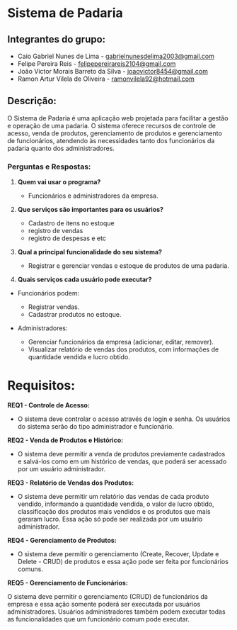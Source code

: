 # Sistema de Padaria

## Integrantes do grupo:
- Caio Gabriel Nunes de Lima - gabrielnunesdelima2003@gmail.com
- Felipe Pereira Reis - felipepereirareis2104@gmail.com
- João Victor Morais Barreto da Silva - joaovictor8454@gmail.com
- Ramon Artur Vilela de Oliveira - ramonvilela92@hotmail.com

## Descrição:
O Sistema de Padaria é uma aplicação web projetada para facilitar a gestão e operação de uma padaria. O sistema oferece recursos de controle de acesso, venda de produtos, gerenciamento de produtos e gerenciamento de funcionários, atendendo às necessidades tanto dos funcionários da padaria quanto dos administradores.

### Perguntas e Respostas:

1. **Quem vai usar o programa?**
   - Funcionários e administradores da empresa.


2. **Que serviços são importantes para os usuários?**
   - Cadastro de itens no estoque
   -  registro de vendas
   -  registro de despesas e etc


3. **Qual a principal funcionalidade do seu sistema?**
   - Registrar e gerenciar vendas e estoque de produtos de uma padaria.


4. **Quais serviços cada usuário pode executar?**
- Funcionários podem:
  - Registrar vendas.
  - Cadastrar produtos no estoque.


- Administradores:
  - Gerenciar funcionários da empresa (adicionar, editar, remover).
  - Visualizar relatório de vendas dos produtos, com informações de quantidade vendida e lucro obtido.

# Requisitos:

**REQ1 - Controle de Acesso:**

   - O sistema deve controlar o acesso através de login e senha. Os usuários do sistema serão do tipo administrador e funcionário.

**REQ2 - Venda de Produtos e Histórico:**

   - O sistema deve permitir a venda de produtos previamente cadastrados e salvá-los como em um histórico de vendas, que poderá ser acessado por um usuário administrador.

**REQ3 - Relatório de Vendas dos Produtos:**

   - O sistema deve permitir um relatório das vendas de cada produto vendido, informando a quantidade vendida, o valor de lucro obtido, classificação dos produtos mais vendidos e os produtos que mais geraram lucro. Essa ação só pode ser realizada por um usuário administrador.

**REQ4 - Gerenciamento de Produtos:**

   - O sistema deve permitir o gerenciamento (Create, Recover, Update e Delete - CRUD) de produtos e essa ação pode ser feita por funcionários comuns.

**REQ5 - Gerenciamento de Funcionários:**

O sistema deve permitir o gerenciamento (CRUD) de funcionários da empresa e essa ação somente poderá ser executada por usuários administradores. Usuários administradores também podem executar todas as funcionalidades que um funcionário comum pode executar.


